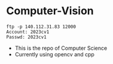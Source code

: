 # Computer-Vision
``` 
ftp -p 140.112.31.83 12000
Account: 2023cv1
Passwd: 2023cv1
```
* This is the repo of Computer Science
* Currently using opencv and cpp
